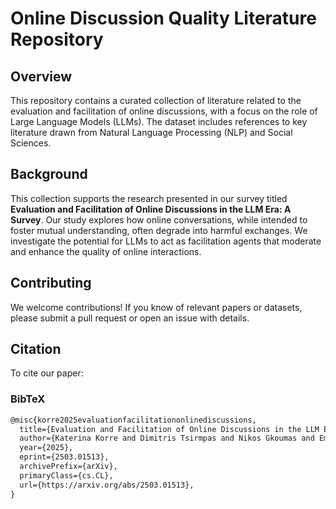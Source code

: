 # Online Discussion Quality Literature Repository

## Overview

This repository contains a curated collection of literature related to the evaluation and facilitation of online discussions, with a focus on the role of Large Language Models (LLMs). The dataset includes references to key literature drawn from Natural Language Processing (NLP) and Social Sciences.

## Background

This collection supports the research presented in our survey titled **Evaluation and Facilitation of Online Discussions in the LLM Era: A Survey**. Our study explores how online conversations, while intended to foster mutual understanding, often degrade into harmful exchanges. We investigate the potential for LLMs to act as facilitation agents that moderate and enhance the quality of online interactions.

## Contributing

We welcome contributions! If you know of relevant papers or datasets, please submit a pull request or open an issue with details.

## Citation
To cite our paper:

### BibTeX
```latex
@misc{korre2025evaluationfacilitationonlinediscussions,
  title={Evaluation and Facilitation of Online Discussions in the LLM Era: A Survey},
  author={Katerina Korre and Dimitris Tsirmpas and Nikos Gkoumas and Emma Cabalé and Dionysis Kontarinis and Danai Myrtzani and Theodoros Evgeniou and Ion Androutsopoulos and John Pavlopoulos},
  year={2025},
  eprint={2503.01513},
  archivePrefix={arXiv},
  primaryClass={cs.CL},
  url={https://arxiv.org/abs/2503.01513},
}
```

